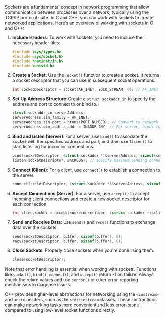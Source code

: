 Sockets are a fundamental concept in network programming that allow communication between processes over a network, typically using the TCP/IP protocol suite. In C and C++, you can work with sockets to create networked applications. Here's an overview of working with sockets in C and C++:

1. **Include Headers**:
   To work with sockets, you need to include the necessary header files:
   ```c
   #include <sys/types.h>
   #include <sys/socket.h>
   #include <netinet/in.h>
   #include <unistd.h>
   ```

2. **Create a Socket**:
   Use the `socket()` function to create a socket. It returns a socket descriptor that you can use in subsequent socket operations.
   ```c
   int socketDescriptor = socket(AF_INET, SOCK_STREAM, 0); // AF_INET for IPv4, SOCK_STREAM for TCP
   ```

3. **Set Up Address Structure**:
   Create a `struct sockaddr_in` to specify the address and port to connect to or bind to.
   ```c
   struct sockaddr_in serverAddress;
   serverAddress.sin_family = AF_INET;
   serverAddress.sin_port = htons(PORT_NUMBER); // Convert to network byte order
   serverAddress.sin_addr.s_addr = INADDR_ANY; // For server, binds to all available interfaces
   ```

4. **Bind and Listen (Server)**:
   For a server, use `bind()` to associate the socket with the specified address and port, and then use `listen()` to start listening for incoming connections.
   ```c
   bind(socketDescriptor, (struct sockaddr *)&serverAddress, sizeof(serverAddress));
   listen(socketDescriptor, BACKLOG); // Specify maximum pending connections
   ```

5. **Connect (Client)**:
   For a client, use `connect()` to establish a connection to the server.
   ```c
   connect(socketDescriptor, (struct sockaddr *)&serverAddress, sizeof(serverAddress));
   ```

6. **Accept Connections (Server)**:
   For a server, use `accept()` to accept incoming client connections and create a new socket descriptor for each connection.
   ```c
   int clientSocket = accept(socketDescriptor, (struct sockaddr *)&clientAddress, &clientAddressLength);
   ```

7. **Send and Receive Data**:
   Use `send()` and `recv()` functions to exchange data over the sockets.
   ```c
   send(socketDescriptor, buffer, sizeof(buffer), 0);
   recv(socketDescriptor, buffer, sizeof(buffer), 0);
   ```

8. **Close Sockets**:
   Properly close sockets when you're done using them.
   ```c
   close(socketDescriptor);
   ```

Note that error handling is essential when working with sockets. Functions like `socket()`, `bind()`, `connect()`, and `accept()` return -1 on failure. Always check the return values and use `perror()` or other error-reporting mechanisms to diagnose issues.

C++ provides higher-level abstractions for networking using the `<iostream>` and `<net>` headers, such as the `std::iostream` classes. These abstractions can make networking tasks more convenient and less error-prone compared to using low-level socket functions directly.